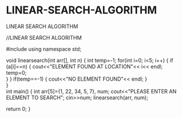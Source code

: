 # LINEAR-SEARCH-ALGORITHM
LINEAR SEARCH ALGORITHM

//LINEAR SEARCH ALGORITHM

#include <iostream>
using namespace std;
  
void linearsearch(int arr[], int n)
{
  int temp=-1;
  for(int i=0; i<5; i++)
  {
     if (a[i]==n)
      {
        cout<<"ELEMENT FOUND AT LOCATION"<< i<< endl;            
        temp=0;            
      }
  }
 if(temp==-1)
 {
   cout<<"NO ELEMENT FOUND"<< endl;
 }                                 
}  
int main()
  {
  int arr[5]={1, 22, 34, 5, 7}, num;
  cout<<"PLEASE ENTER AN ELEMENT TO SEARCH";
  cin>>num;
  linearsearch(arr, num);
  
  return 0;
  }
  
